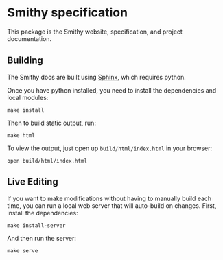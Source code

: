 # Smithy specification

This package is the Smithy website, specification, and project documentation.


## Building

The Smithy docs are built using [Sphinx](https://www.sphinx-doc.org/en/master),
which requires python.

Once you have python installed, you need to install the dependencies and local
modules:

```
make install
```

Then to build static output, run:

```
make html
```

To view the output, just open up `build/html/index.html` in your browser:

```
open build/html/index.html
```

## Live Editing

If you want to make modifications without having to manually build each time,
you can run a local web server that will auto-build on changes. First, install
the dependencies:

```
make install-server
```

And then run the server:

```
make serve
```
